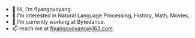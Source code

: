 - 👋 Hi, I’m flyangovoyang.
- 👀 I’m interested in Natural Language Processing, History, Math, Movies.
- 🌱 I’m currently working at Bytedance.
- 📫 reach me at flyangovoyang@163.com.
